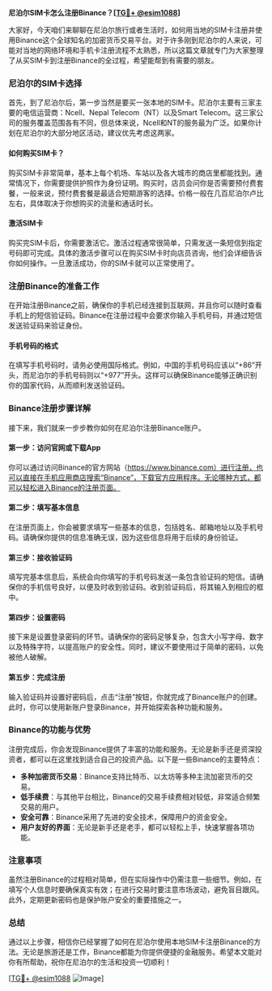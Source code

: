 **尼泊尔SIM卡怎么注册Binance？[[TG💪+ @esim1088](https://t.me/s/esim1088)]**

大家好，今天咱们来聊聊在尼泊尔旅行或者生活时，如何用当地的SIM卡注册并使用Binance这个全球知名的加密货币交易平台。对于许多刚到尼泊尔的人来说，可能对当地的网络环境和手机卡注册流程不太熟悉，所以这篇文章就专门为大家整理了从买SIM卡到注册Binance的全过程，希望能帮到有需要的朋友。

### 尼泊尔的SIM卡选择

首先，到了尼泊尔后，第一步当然是要买一张本地的SIM卡。尼泊尔主要有三家主要的电信运营商：Ncell、Nepal Telecom（NT）以及Smart Telecom。这三家公司的服务覆盖范围各有不同，但总体来说，Ncell和NT的服务最为广泛。如果你计划在尼泊尔的大部分地区活动，建议优先考虑这两家。

#### 如何购买SIM卡？

购买SIM卡非常简单，基本上每个机场、车站以及各大城市的商店里都能找到。通常情况下，你需要提供护照作为身份证明。购买时，店员会问你是否需要预付费套餐，一般来说，预付费套餐是最适合短期游客的选择。价格一般在几百尼泊尔卢比左右，具体取决于你想购买的流量和通话时长。

#### 激活SIM卡

购买完SIM卡后，你需要激活它。激活过程通常很简单，只需发送一条短信到指定号码即可完成。具体的激活步骤可以在购买SIM卡时向店员咨询，他们会详细告诉你如何操作。一旦激活成功，你的SIM卡就可以正常使用了。

### 注册Binance的准备工作

在开始注册Binance之前，确保你的手机已经连接到互联网，并且你可以随时查看手机上的短信验证码。Binance在注册过程中会要求你输入手机号码，并通过短信发送验证码来验证身份。

#### 手机号码的格式

在填写手机号码时，请务必使用国际格式。例如，中国的手机号码应该以“+86”开头，而尼泊尔的手机号码则以“+977”开头。这样可以确保Binance能够正确识别你的国家代码，从而顺利发送验证码。

### Binance注册步骤详解

接下来，我们就来一步步教你如何在尼泊尔注册Binance账户。

#### 第一步：访问官网或下载App

你可以通过访问Binance的官方网站（https://www.binance.com）进行注册，也可以直接在手机应用商店搜索“Binance”，下载官方应用程序。无论哪种方式，都可以轻松进入Binance的注册页面。

#### 第二步：填写基本信息

在注册页面上，你会被要求填写一些基本的信息，包括姓名、邮箱地址以及手机号码。请确保你提供的信息准确无误，因为这些信息将用于后续的身份验证。

#### 第三步：接收验证码

填写完基本信息后，系统会向你填写的手机号码发送一条包含验证码的短信。请确保你的手机信号良好，以便及时收到验证码。收到验证码后，将其输入到相应的框中。

#### 第四步：设置密码

接下来是设置登录密码的环节。请确保你的密码足够复杂，包含大小写字母、数字以及特殊字符，以提高账户的安全性。同时，建议不要使用过于简单的密码，以免被他人破解。

#### 第五步：完成注册

输入验证码并设置好密码后，点击“注册”按钮，你就完成了Binance账户的创建。此时，你可以使用新账户登录Binance，并开始探索各种功能和服务。

### Binance的功能与优势

注册完成后，你会发现Binance提供了丰富的功能和服务。无论是新手还是资深投资者，都可以在这里找到适合自己的投资产品。以下是一些Binance的主要特点：

- **多种加密货币交易**：Binance支持比特币、以太坊等多种主流加密货币的交易。
- **低手续费**：与其他平台相比，Binance的交易手续费相对较低，非常适合频繁交易的用户。
- **安全可靠**：Binance采用了先进的安全技术，保障用户的资金安全。
- **用户友好的界面**：无论是新手还是老手，都可以轻松上手，快速掌握各项功能。

### 注意事项

虽然注册Binance的过程相对简单，但在实际操作中仍需注意一些细节。例如，在填写个人信息时要确保真实有效；在进行交易时要注意市场波动，避免盲目跟风。此外，定期更新密码也是保护账户安全的重要措施之一。

### 总结

通过以上步骤，相信你已经掌握了如何在尼泊尔使用本地SIM卡注册Binance的方法。无论是旅游还是工作，Binance都能为你提供便捷的金融服务。希望本文能对你有所帮助，祝你在尼泊尔的生活和投资一切顺利！

[[TG💪+ @esim1088](https://t.me/s/esim1088) ![Image](https://i.postimg.cc/4NQfJmqS/Snipaste-2025-05-13-00-14-12.png)]